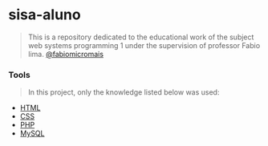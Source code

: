 # sisa-aluno
> This is a repository dedicated to the educational work of the subject web systems programming 1 under the supervision of professor Fabio lima.
 [@fabiomicromais](https://github.com/fabiomicromais)

### Tools
> In this project, only the knowledge listed below was used:
- [HTML](https://www.w3schools.com/html/)
- [CSS](https://www.w3schools.com/css/)
- [PHP](https://www.w3schools.com/php/)
- [MySQL](https://www.w3schools.com/mysql/)
